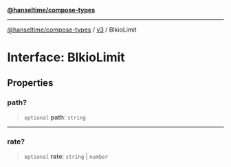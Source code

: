 [**@hanseltime/compose-types**](../../../../README.md)

***

[@hanseltime/compose-types](../../../../README.md) / [v3](../README.md) / BlkioLimit

# Interface: BlkioLimit

## Properties

### path?

> `optional` **path**: `string`

***

### rate?

> `optional` **rate**: `string` \| `number`
